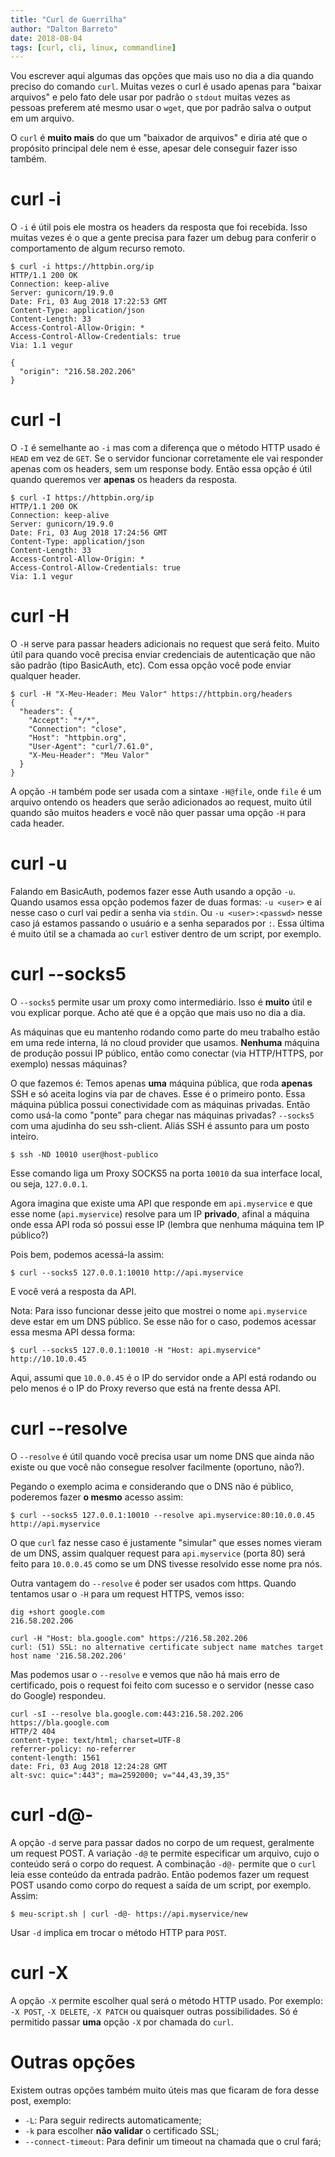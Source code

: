 ```yaml
---
title: "Curl de Guerrilha"
author: "Dalton Barreto"
date: 2018-08-04 
tags: [curl, cli, linux, commandline]
---
```


Vou escrever aqui algumas das opções que mais uso no dia a dia quando preciso do comando `curl`. Muitas vezes o curl é usado apenas para "baixar arquivos" e pelo fato dele usar por padrão o `stdout` muitas vezes as pessoas preferem até mesmo usar o `wget`, que por padrão salva o output em um arquivo.

O `curl` é **muito mais** do que um "baixador de arquivos" e diria até que o propósito principal dele nem é esse, apesar dele conseguir fazer isso também.

# curl -i

O `-i` é útil pois ele mostra os headers da resposta que foi recebida. Isso muitas vezes é o que a gente precisa para fazer um debug para conferir o comportamento de algum recurso remoto.

```
$ curl -i https://httpbin.org/ip
HTTP/1.1 200 OK
Connection: keep-alive
Server: gunicorn/19.9.0
Date: Fri, 03 Aug 2018 17:22:53 GMT
Content-Type: application/json
Content-Length: 33
Access-Control-Allow-Origin: *
Access-Control-Allow-Credentials: true
Via: 1.1 vegur

{
  "origin": "216.58.202.206"
}
```

# curl -I

O `-I` é semelhante ao `-i` mas com a diferença que o método HTTP usado é `HEAD` em vez de `GET`. Se o servidor funcionar corretamente ele vai responder apenas com os headers, sem um response body. Então essa opção é útil quando queremos ver **apenas** os headers da resposta.

```
$ curl -I https://httpbin.org/ip
HTTP/1.1 200 OK
Connection: keep-alive
Server: gunicorn/19.9.0
Date: Fri, 03 Aug 2018 17:24:56 GMT
Content-Type: application/json
Content-Length: 33
Access-Control-Allow-Origin: *
Access-Control-Allow-Credentials: true
Via: 1.1 vegur
```

# curl -H

O `-H` serve para passar headers adicionais no request que será feito. Muito útil para quando você precisa enviar credenciais de autenticação que não são padrão (tipo BasicAuth, etc). Com essa opção você pode enviar qualquer header.

```
$ curl -H "X-Meu-Header: Meu Valor" https://httpbin.org/headers
{
  "headers": {
    "Accept": "*/*",
    "Connection": "close",
    "Host": "httpbin.org",
    "User-Agent": "curl/7.61.0",
    "X-Meu-Header": "Meu Valor"
  }
}
```

A opção `-H` também pode ser usada com a sintaxe `-H@file`, onde `file` é um arquivo ontendo os headers que serão adicionados ao request, muito útil quando são muitos headers e você não quer passar uma opção `-H` para cada header.

# curl -u

Falando em BasicAuth, podemos fazer esse Auth usando a opção `-u`. Quando usamos essa opção podemos fazer de duas formas: `-u <user>` e aí nesse caso o curl vai pedir a senha via `stdin`. Ou `-u <user>:<passwd>` nesse caso já estamos passando o usuário e a senha separados por `:`. Essa última é muito útil se a chamada ao `curl` estiver dentro de um script, por exemplo.

# curl --socks5

O `--socks5` permite usar um proxy como intermediário. Isso é **muito** útil e vou explicar porque. Acho até que é a opção que mais uso no dia a dia.

As máquinas que eu mantenho rodando como parte do meu trabalho estão em uma rede interna, lá no cloud provider que usamos. **Nenhuma** máquina de produção possui IP público, então como conectar (via HTTP/HTTPS, por exemplo) nessas máquinas?

O que fazemos é: Temos apenas **uma** máquina pública, que roda **apenas** SSH e só aceita logins via par de chaves. Esse é o primeiro ponto. Essa máquina pública possui conectividade com as máquinas privadas. Então como usá-la como "ponte" para chegar nas máquinas privadas? `--socks5` com uma ajudinha do seu ssh-client. Aliás SSH é assunto para um posto inteiro.

```
$ ssh -ND 10010 user@host-publico
```

Esse comando liga um Proxy SOCKS5 na porta `10010` da sua interface local, ou seja, `127.0.0.1`.

Agora imagina que existe uma API que responde em `api.myservice` e que esse nome (`api.myservice`) resolve para um IP **privado**, afinal a máquina onde essa API roda só possui esse IP (lembra que nenhuma máquina tem IP público?)

Pois bem, podemos acessá-la assim:

```
$ curl --socks5 127.0.0.1:10010 http://api.myservice
```
E você verá a resposta da API.

Nota: Para isso funcionar desse jeito que mostrei o nome `api.myservice` deve estar em um DNS público. Se esse não for o caso, podemos acessar essa mesma API dessa forma:

```
$ curl --socks5 127.0.0.1:10010 -H "Host: api.myservice" http://10.10.0.45
```
Aqui, assumi que `10.0.0.45` é o IP  do servidor onde a API está rodando ou pelo menos é o IP do Proxy reverso que está na frente dessa API.

# curl --resolve

O `--resolve` é útil quando você precisa usar um nome DNS que ainda não existe ou que você não consegue resolver facilmente (oportuno, não?).

Pegando o exemplo acima e considerando que o DNS não é público, poderemos fazer **o mesmo** acesso assim:

```
$ curl --socks5 127.0.0.1:10010 --resolve api.myservice:80:10.0.0.45 http://api.myservice
```
O que `curl` faz nesse caso é justamente "simular" que esses nomes vieram de um DNS, assim qualquer request para `api.myservice` (porta 80) será feito para `10.0.0.45` como se um DNS tivesse resolvido esse nome pra nós. 

Outra vantagem do `--resolve` é poder ser usados com https. Quando tentamos usar o `-H` para um request HTTPS, vemos isso:

```
dig +short google.com                        
216.58.202.206

curl -H "Host: bla.google.com" https://216.58.202.206                  
curl: (51) SSL: no alternative certificate subject name matches target host name '216.58.202.206'
```

Mas podemos usar o `--resolve` e vemos que não há mais erro de certificado, pois o request foi feito com sucesso e o servidor (nesse caso do Google) respondeu.

```
curl -sI --resolve bla.google.com:443:216.58.202.206 https://bla.google.com
HTTP/2 404 
content-type: text/html; charset=UTF-8
referrer-policy: no-referrer
content-length: 1561
date: Fri, 03 Aug 2018 12:24:28 GMT
alt-svc: quic=":443"; ma=2592000; v="44,43,39,35"
```

# curl -d@-

A opção `-d` serve para passar dados no corpo de um request, geralmente um request POST. A variação `-d@` te permite especificar um arquivo, cujo o conteúdo será o corpo do request. A combinação `-d@-` permite que o `curl` leia esse conteúdo da entrada padrão. Então podemos fazer um request POST usando como corpo do request a saída de um script, por exemplo. Assim:

```
$ meu-script.sh | curl -d@- https://api.myservice/new
```

Usar `-d` implica em trocar o método HTTP para `POST`.

# curl -X

A opção `-X` permite escolher qual será o método HTTP usado. Por exemplo: `-X POST`, `-X DELETE`, `-X PATCH` ou quaisquer outras possibilidades. Só é permitido passar **uma** opção `-X` por chamada do `curl`.

# Outras opções

Existem outras opções também muito úteis mas que ficaram de fora desse post, exemplo: 

* `-L`: Para seguir redirects automaticamente; 
* `-k` para escolher **não validar** o certificado SSL;
* `--connect-timeout`: Para definir um timeout na chamada que o crul fará;

